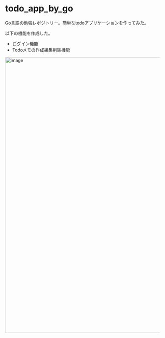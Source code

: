 # todo_app_by_go

Go言語の勉強レポジトリー。簡単なtodoアプリケーションを作ってみた。

以下の機能を作成した。

- ログイン機能
- Todoメモの作成編集削除機能



<img width="897" alt="image" src="https://user-images.githubusercontent.com/91179464/219455931-39dd23fe-9aa0-4d48-8b1f-1d8b3f9c94c5.png">
